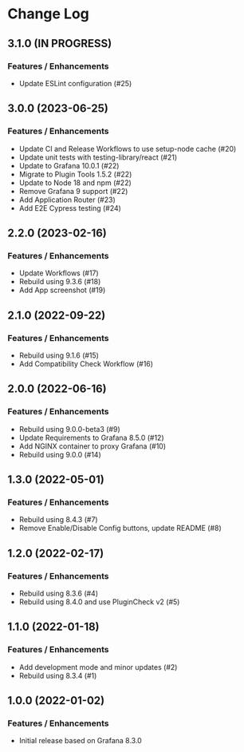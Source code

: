# Change Log

## 3.1.0 (IN PROGRESS)

### Features / Enhancements

- Update ESLint configuration (#25)

## 3.0.0 (2023-06-25)

### Features / Enhancements

- Update CI and Release Workflows to use setup-node cache (#20)
- Update unit tests with testing-library/react (#21)
- Update to Grafana 10.0.1 (#22)
- Migrate to Plugin Tools 1.5.2 (#22)
- Update to Node 18 and npm (#22)
- Remove Grafana 9 support (#22)
- Add Application Router (#23)
- Add E2E Cypress testing (#24)

## 2.2.0 (2023-02-16)

### Features / Enhancements

- Update Workflows (#17)
- Rebuild using 9.3.6 (#18)
- Add App screenshot (#19)

## 2.1.0 (2022-09-22)

### Features / Enhancements

- Rebuild using 9.1.6 (#15)
- Add Compatibility Check Workflow (#16)

## 2.0.0 (2022-06-16)

### Features / Enhancements

- Rebuild using 9.0.0-beta3 (#9)
- Update Requirements to Grafana 8.5.0 (#12)
- Add NGINX container to proxy Grafana (#10)
- Rebuild using 9.0.0 (#14)

## 1.3.0 (2022-05-01)

### Features / Enhancements

- Rebuild using 8.4.3 (#7)
- Remove Enable/Disable Config buttons, update README (#8)

## 1.2.0 (2022-02-17)

### Features / Enhancements

- Rebuild using 8.3.6 (#4)
- Rebuild using 8.4.0 and use PluginCheck v2 (#5)

## 1.1.0 (2022-01-18)

### Features / Enhancements

- Add development mode and minor updates (#2)
- Rebuild using 8.3.4 (#1)

## 1.0.0 (2022-01-02)

### Features / Enhancements

- Initial release based on Grafana 8.3.0
